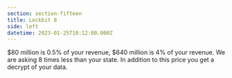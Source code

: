 ```yaml
---
section: section-fifteen
title: Lockbit 8
side: left
datetime: 2023-01-25T18:12:00.000Z
---
```

$80 million is 0.5% of your revenue, $640 million is 4% of your revenue. We are asking 8 times less than your state. In addition to this price you get a decrypt of your data.
